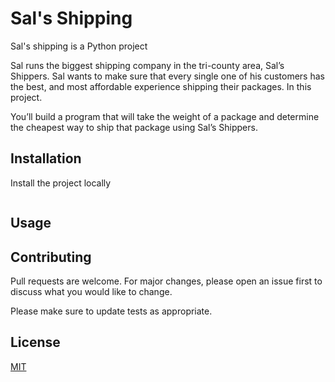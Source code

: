 # Sal's Shipping

Sal's shipping is a Python project

Sal runs the biggest shipping company in the tri-county area, Sal’s Shippers. Sal wants to make sure that every single one of his customers has the best, and most affordable experience shipping their packages. In this project.

You’ll build a program that will take the weight of a package and determine the cheapest way to ship that package using Sal’s Shippers.

## Installation

Install the project locally
```bash

```

## Usage



## Contributing
Pull requests are welcome. For major changes, please open an issue first to discuss what you would like to change.

Please make sure to update tests as appropriate.

## License
[MIT](https://choosealicense.com/licenses/mit/)
